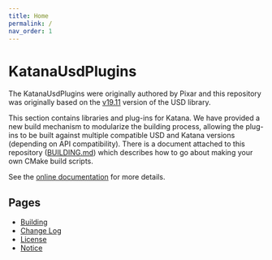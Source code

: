 ```yaml
---
title: Home
permalink: /
nav_order: 1
---
```


# KatanaUsdPlugins

The KatanaUsdPlugins were originally authored by Pixar and this repository was
originally based on the [v19.11] version of the USD library.

This section contains libraries and plug-ins for Katana. We have provided a new
build mechanism to modularize the building process, allowing the plug-ins to be
built against multiple compatible USD and Katana versions (depending on API
compatibility). There is a document attached to this repository
([BUILDING.md][Building]) which describes how to go about making
your own CMake build scripts.

See the [online documentation](http://openusd.org/docs/Katana-USD-Plugins.html)
for more details.


## Pages

- [Building]
- [Change Log](CHANGELOG.md)
- [License](LICENSE.txt)
- [Notice](NOTICE.txt)


[Building]: BUILDING.md
[v19.11]: https://github.com/PixarAnimationStudios/USD/releases/tag/v19.11